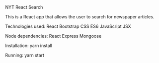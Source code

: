 NYT React Search

This is a React app that allows the user to search for newspaper articles. 


Technologies used:
React
Bootstrap
CSS
ES6
JavaScript
JSX

Node dependencies:
React
Express
Mongoose

Installation:
yarn install

Running:
yarn start